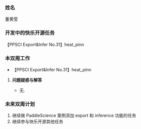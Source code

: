 ### 姓名

董黄莹

### 开发中的快乐开源任务

【PPSCI Export&Infer No.31】heat_pinn

### 本双周工作

   - 【PPSCI Export&Infer No.31】heat_pinn


1. **问题疑惑与解答**

   - 无.

### 未来双周计划

1. 继续做 PaddleScience 案例添加 export 和 inference 功能的任务
2. 继续参与快乐开源其他任务
